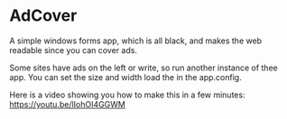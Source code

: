 # AdCover
A simple windows forms app, which is all black, and makes the web readable since you can cover ads. 

Some sites have ads on the left or write, so run another instance of thee app. You can set the size and width load the in the app.config.

Here is a video showing you how to make this in a few minutes:
https://youtu.be/lIohOI4GGWM


